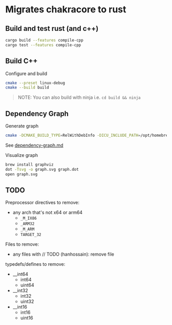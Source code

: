 # Migrates chakracore to rust

## Build and test rust (and c++)

```sh
cargo build --features compile-cpp
cargo test --features compile-cpp
```

## Build C++

Configure and build

```sh
cmake --preset linux-debug
cmake --build build
```

> NOTE: You can also build with ninja i.e. `cd build && ninja`

## Dependency Graph

Generate graph

```sh
cmake -DCMAKE_BUILD_TYPE=RelWithDebInfo -DICU_INCLUDE_PATH=/opt/homebrew/opt/icu4c/include -DDISABLE_JIT=ON -GNinja -DCMAKE_CXX_COMPILER=clang++ -DCMAKE_C_COMPILER=clang --graphviz=graph.dot ..
```

See [dependency-graph.md](./dependency-graph.md)

Visualize graph

```sh
brew install graphviz
dot -Tsvg -o graph.svg graph.dot
open graph.svg
```

## TODO

Preprocessor directives to remove:
- any arch that's not x64 or arm64
  - `_M_IX86`
  - `_ARM32`
  - `_M_ARM`
  - `TARGET_32`

Files to remove:
- any files with // TODO (hanhossain): remove file

typedefs/defines to remove:
- __int64
  - int64
  - uint64
- __int32
  - int32
  - uint32
- __int16
  - int16
  - uint16
